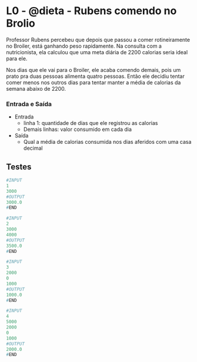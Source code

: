 # L0 - @dieta - Rubens comendo no Brolio

Professor Rubens percebeu que depois que passou a comer rotineiramente no Broiler, está ganhando peso rapidamente. Na consulta com a nutricionista, ela calculou que uma meta diária de 2200 calorias seria ideal para ele.

Nos dias que ele vai para o Broiler, ele acaba comendo demais, pois um prato pra duas pessoas alimenta quatro pessoas. Então ele decidiu tentar comer menos nos outros dias para tentar manter a média de calorias da semana abaixo de 2200.

### Entrada e Saída

- Entrada
  - linha 1: quantidade de dias que ele registrou as calorias
  - Demais linhas: valor consumido em cada dia
- Saída
  - Qual a média de calorias consumida nos dias aferidos com uma casa decimal

## Testes

```py
#INPUT
1
3000
#OUTPUT
3000.0
#END
```

```py
#INPUT
2
3000
4000
#OUTPUT
3500.0
#END
```

```py
#INPUT
3
2000
0
1000
#OUTPUT
1000.0
#END
```

```py
#INPUT
4
5000
2000
0
1000
#OUTPUT
2000.0
#END
```
